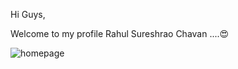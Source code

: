 Hi Guys,

Welcome to my profile  Rahul Sureshrao Chavan ....😍

![homepage](https://github.com/rahulcdev13/rahulcdev13/assets/105979644/f138921c-1938-4b4f-8a26-a82457d3c5ec)

